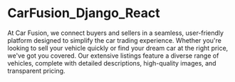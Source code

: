# CarFusion_Django_React
 At Car Fusion, we connect buyers and sellers in a seamless, user-friendly platform designed to simplify the car trading experience. Whether you're looking to sell your vehicle quickly or find your dream car at the right price, we've got you covered. Our extensive listings feature a diverse range of vehicles, complete with detailed descriptions, high-quality images, and transparent pricing.
